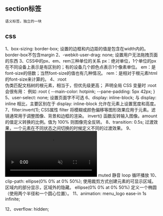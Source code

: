## section标签
    语义标签，独立的一块

## css
1、box-sizing: border-box;
    设置的边框和内边距的值是包含在width内的。
    border-box不包含margin
2、-webkit-user-drag: none;
    设置用户无法拖拽页面的东西
3、CSS中的px、em、rem三种单位的关系
    px：绝对单位，1个单位的px在不同设备上表示是有区别的；有的设备几个颜色点表示1个像素单位。
    em：是font-size的倍数；当然font-size的值也有几种情况。
    rem：是相对于根元素html的font-size来计算的。
4、:root    
    伪类匹配文档树的根元素，相当于<html>，但优先级更高；
    声明全局 CSS 变量时 :root 会很有用：
    例如    :root {
                --main-color: hotpink;
                --pane-padding: 5px 42px;
            }
5、user-select: none;
    设置页面字不可选
6、display: inline-block;
    与 display: inline 相比，主要区别在于 display: inline-block 允许在元素上设置宽度和高度。
7、filter:invert(1);
    CSS属性 filter 将模糊或颜色偏移等图形效果应用于元素。滤镜通常用于调整图像、背景和边框的渲染。
    invert() 函数反转输入图像。amount 的值定义转换的比例。值为 100% 则图像完全反转。
8、transition: 0.5s;
    过渡效果，一个元素在不同状态之间切换的时候定义不同的过渡效果。
9、<video src="" autoplay muted loop></video>
    muted 静音
    loop 循环播放
10、clip-path: ellipse(0% 0% at 0% 50%);
    使用裁剪方式创建元素的可显示区域。区域内的部分显示，区域外的隐藏。
    ellipse(0% 0% at 0% 50%)
    定义一个椭圆（使用两个半径和一个圆心位置）。
11、animation: menu_logo ease-in 1s infinite;

12、overflow: hidden;





